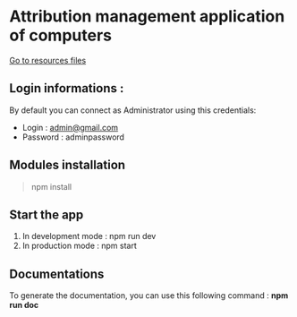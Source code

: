# Attribution management application of computers

<a href="https://github.com/Darylabrador/gestionOrdinateur/tree/main/ressources"> Go to resources files </a>

## Login informations : 

By default you can connect as Administrator using this credentials: 

- Login : <span>admin@gmail.com</span>
- Password : <span>adminpassword</span>

## Modules installation

> npm install

## Start the app

1. In development mode  : npm run dev
2. In production mode : npm start

## Documentations

To generate the documentation, you can use this following command : <b>npm run doc</b>